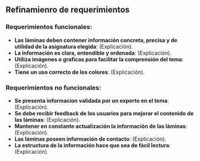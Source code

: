 ## Refinamienro de requerimientos
### Requerimientos funcionales:
- **Las láminas deben contener información concreta, precisa y de utilidad de la asignatura elegida**: (Explicación).
- **La información es clara, entendible y ordenada**: (Explicación).
- **Utiliza imágenes o graficas para facilitar la comprensión del tema**: (Explicación).
- **Tiene un uso correcto de los colores**: (Explicación).

### Requerimientos no funcionales:
- **Se presenta informacion validada por un experto en el tema**: (Explicación).
- **Se debe recibir feedback de los usuarios para mejorar el contenido de las láminas**: (Explicación).
- **Mantener en constante actualización la información de las láminas**: (Explicación).
- **Las láminas poseen información de contacto**: (Explicación).
- **La estructura de la información hace que sea de fácil lectura**: (Explicación).
